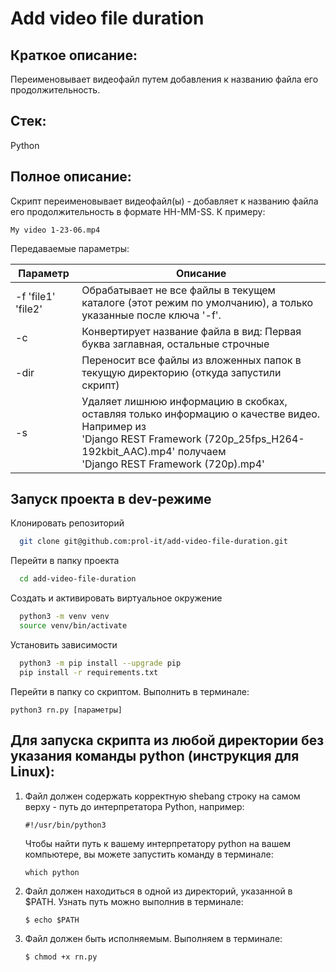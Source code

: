 # Add video file duration

## Краткое описание:

Переименовывает видеофайл путем добавления к названию файла его продолжительность.

## Стек:

Python

## Полное описание:

Скрипт переименовывает видеофайл(ы) - добавляет к названию файла его продолжительность в формате HH-MM-SS. К примеру:

`My video 1-23-06.mp4`

Передаваемые параметры:

| Параметр           | Описание                                                                                                   |
|--------------------|------------------------------------------------------------------------------------------------------------|
| -f 'file1' 'file2' | Обрабатывает не все файлы в текущем каталоге (этот режим по умолчанию), а только указанные после ключа '-f'. |
| -c                 | Конвертирует название файла в вид: Первая буква заглавная, остальные строчные                              |
| -dir               | Переносит все файлы из вложенных папок в текущую директорию (откуда запустили скрипт)                      |
| -s                 | Удаляет лишнюю информацию в скобках, оставляя только информацию о качестве видео. Например из <br/>'Django REST Framework (720p_25fps_H264-192kbit_AAC).mp4' получаем <br/>'Django REST Framework (720p).mp4' |

## Запуск проекта в dev-режиме

Клонировать репозиторий

```bash
  git clone git@github.com:prol-it/add-video-file-duration.git
```

Перейти в папку проекта

```bash
  cd add-video-file-duration
```

Создать и активировать виртуальное окружение

```bash
  python3 -m venv venv
  source venv/bin/activate
```

Установить зависимости

```bash
  python3 -m pip install --upgrade pip
  pip install -r requirements.txt
```

Перейти в папку со скриптом. Выполнить в терминале:

```
python3 rn.py [параметры]
```


## Для запуска скрипта из любой директории без указания команды python (инструкция для Linux):

1. Файл должен содержать корректную shebang строку на самом верху - путь до интерпретатора Python, например:

	`#!/usr/bin/python3`

	Чтобы найти путь к вашему интерпретатору python на вашем компьютере, вы можете запустить команду в терминале:

	`which python`

2. Файл должен находиться в одной из директорий, указанной в $PATH. Узнать путь можно выполнив в терминале:

	`$ echo $PATH`

3. Файл должен быть исполняемым. Выполняем в терминале:

	`$ chmod +x rn.py`
